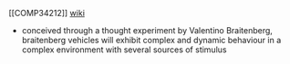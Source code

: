 [[COMP34212]]
[wiki](https://en.wikipedia.org/wiki/Braitenberg_vehicle)

- conceived through a thought experiment by Valentino Braitenberg, braitenberg vehicles will exhibit complex and dynamic behaviour in a complex environment with several sources of stimulus

